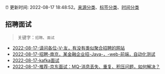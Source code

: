 :alarm_clock: 更新时间: 2022-08-17 18:48:52。[来源分类](../README.md)、[标签分类](../TAGS.md)、[时间分类](../TIMELINE.md)

## 招聘面试


> 关键字：`招聘`、`面试`



- [2022-08-17-请问各位-V-友，有没有类似聚合招聘的网站](https://www.v2ex.com/t/873602) 
- [2022-08-17-招聘-南京，某金融企业招-Java-，-web-前端，自动化测试](https://www.v2ex.com/t/873584) 
- [2022-08-17-kafka面试](https://toutiao.io/k/4s921d6) 
- [2022-08-17-推荐-京东面试：MQ-消息丢失、重复、积压问题，如何解决？](https://toutiao.io/k/1unx53z) 